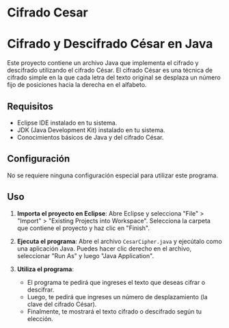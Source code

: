 # Cifrado Cesar
 
# Cifrado y Descifrado César en Java

Este proyecto contiene un archivo Java que implementa el cifrado y descifrado utilizando el cifrado César. El cifrado César es una técnica de cifrado simple en la que cada letra del texto original se desplaza un número fijo de posiciones hacia la derecha en el alfabeto.

## Requisitos

- Eclipse IDE instalado en tu sistema.
- JDK (Java Development Kit) instalado en tu sistema.
- Conocimientos básicos de Java y del cifrado César.

## Configuración

No se requiere ninguna configuración especial para utilizar este programa.

## Uso

1. **Importa el proyecto en Eclipse**: Abre Eclipse y selecciona "File" > "Import" > "Existing Projects into Workspace". Selecciona la carpeta que contiene el proyecto y haz clic en "Finish".

2. **Ejecuta el programa**: Abre el archivo `CesarCipher.java` y ejecútalo como una aplicación Java. Puedes hacer clic derecho en el archivo, seleccionar "Run As" y luego "Java Application".

3. **Utiliza el programa**:
   - El programa te pedirá que ingreses el texto que deseas cifrar o descifrar.
   - Luego, te pedirá que ingreses un número de desplazamiento (la clave del cifrado César).
   - Finalmente, te mostrará el texto cifrado o descifrado según tu elección.
